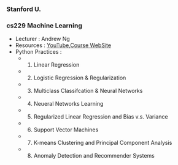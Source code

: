 ### Stanford U. 
### cs229 Machine Learning
- Lecturer : Andrew Ng
- Resources : [YouTube](https://www.youtube.com/watch?v=lDwow4aOrtg&list=PLoROMvodv4rMiGQp3WXShtMGgzqpfVfbU&index=6),[Course WebSite](cs229.stanford.edu)
- Python Practices :
  - 1. Linear Regression
  - 2. Logistic Regression & Regularization
  - 3. Multiclass Classifcation & Neural Networks
  - 4. Neueral Networks Learning
  - 5. Regularized Linear Regression and Bias v.s. Variance
  - 6. Support Vector Machines
  - 7. K-means Clustering and Principal Component Analysis
  - 8. Anomaly Detection and Recommender Systems

